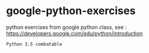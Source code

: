# google-python-exercises
python exercises from google python class, see : https://developers.google.com/edu/python/introduction

    Python 3.5 combatable  
